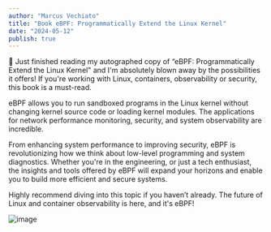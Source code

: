```yaml
---
author: "Marcus Vechiato"
title: "Book eBPF: Programmatically Extend the Linux Kernel"
date: "2024-05-12"
publish: true
--- 
```


🚀 Just finished reading my autographed copy of “eBPF: Programmatically Extend the Linux Kernel" and I'm absolutely blown away by the possibilities it offers! If you're working with Linux, containers, observability or security, this book is a must-read.  
  
eBPF allows you to run sandboxed programs in the Linux kernel without changing kernel source code or loading kernel modules. The applications for network performance monitoring, security, and system observability are incredible.  
  
From enhancing system performance to improving security, eBPF is revolutionizing how we think about low-level programming and system diagnostics. Whether you're in the engineering, or just a tech enthusiast, the insights and tools offered by eBPF will expand your horizons and enable you to build more efficient and secure systems.  
  
Highly recommend diving into this topic if you haven’t already. The future of Linux and container observability is here, and it's eBPF!

![image](/obsidian/ebpf_book.png)

